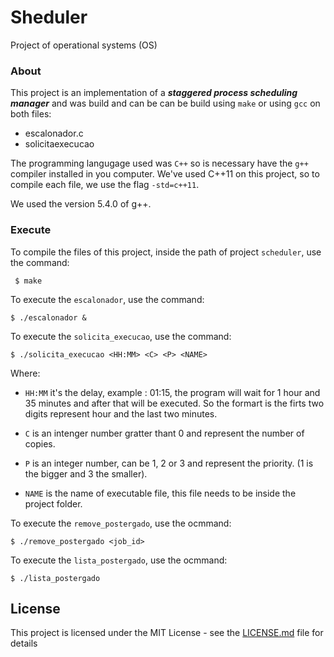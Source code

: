 # Sheduler
Project of operational systems (OS)

### About
This project is an implementation of a ***staggered process scheduling manager*** and was build and can be can be build using `make` or using `gcc` on both files:
- escalonador.c
- solicitaexecucao

The programming langugage used was `C++` so is necessary have the `g++` compiler installed in you computer. We've used C++11 on this project, so to compile each file, we use the flag `-std=c++11`.

We used the version 5.4.0 of g++.

### Execute

To compile the files of this project, inside the path of project `scheduler`, use the command:
```
 $ make
```

To execute the `escalonador`, use the command:
```
$ ./escalonador &
```

To execute the `solicita_execucao`, use the command:
```
$ ./solicita_execucao <HH:MM> <C> <P> <NAME>
```
Where:

- `HH:MM` it's the delay, example : 01:15, the program will wait for 1 hour and 35 minutes and after that will be executed. So the formart is the firts two digits represent hour and the last two minutes.

- `C` is an intenger number gratter thant 0 and represent the number of copies.

- `P` is an integer number, can be 1, 2 or 3 and represent the priority. (1 is the bigger and 3 the smaller).

- `NAME` is the name of executable file, this file needs to be inside the project folder.


To execute the `remove_postergado`, use the ocmmand:
```
$ ./remove_postergado <job_id>
```

To execute the `lista_postergado`, use the ocmmand:
```
$ ./lista_postergado
```



## License

This project is licensed under the MIT License - see the [LICENSE.md](https://github.com/gabrielpereirapinheiro/scheduler/blob/master/LICENSE) file for details

